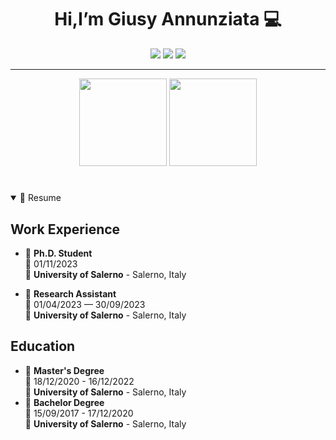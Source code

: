 
<h1 align='center'>
  Hi,I’m Giusy Annunziata 💻
</h1>


<div align="center">

<a href="https://www.linkedin.com/in/giusy-annunziata/"><img src="https://img.shields.io/badge/LinkedIn-0077B5?style=for-the-badge&logo=linkedin&logoColor=white"/></a>
<a href='https://www.instagram.com/_giusy_a_/' target="_blank"><img src='https://img.shields.io/badge/instagram-%23E4405F.svg?&style=for-the-badge&logo=instagram&logoColor=white'/></a>
<a href='https://twitter.com/Giusy_A_' target="_blank"><img src='https://img.shields.io/badge/Twitter-1DA1F2?style=for-the-badge&logo=twitter&logoColor=white'/></a> 

<hr/>

  <img src="https://github-readme-stats.vercel.app/api?username=GiusyAnn&count_private=true&show_icons=true&theme=dracula&layout=compact" style="height: 140px;"/> <img src="https://github-readme-stats.vercel.app/api/top-langs/?username=GiusyAnn&langs_count=10&count_private=true&show_icons=true&theme=dracula&hide=html,css&layout=compact" style="height: 140px;"/> 

</div>


<!-- RESUME -->

<h1></h1>

<details open>
  <summary>📃 Resume</summary>
  
  

## Work Experience

- 📖 **Ph.D. Student**\
  📆 01/11/2023\
  📍 **University of Salerno** - Salerno, Italy

- 📖 **Research Assistant**\
  📆 01/04/2023 — 30/09/2023\
  📍 **University of Salerno** - Salerno, Italy

## Education

- 📖 **Master's Degree**\
  📆 18/12/2020 - 16/12/2022\
  📍 **University of Salerno** - Salerno, Italy
- 📖 **Bachelor Degree**\
  📆 15/09/2017 - 17/12/2020\
  📍 **University of Salerno** - Salerno, Italy

  
<!--
**GiusyAnn/GiusyAnn** is a ✨ _special_ ✨ repository because its `README.md` (this file) appears on your GitHub profile.

Here are some ideas to get you started:

- 🔭 I’m currently working on ...
- 🌱 I’m currently learning ...
- 👯 I’m looking to collaborate on ...
- 🤔 I’m looking for help with ...
- 💬 Ask me about ...
- 📫 How to reach me: ...
- 😄 Pronouns: ...
- ⚡ Fun fact: ...

to update resume theme https://github.com/brunobritodev/awesome-github-stats/blob/master/docs/themes/README.md
ideal are dracula or solarized-light
-->
